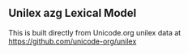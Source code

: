 Unilex azg Lexical Model
----------------------

This is built directly from Unicode.org unilex data at
https://github.com/unicode-org/unilex
